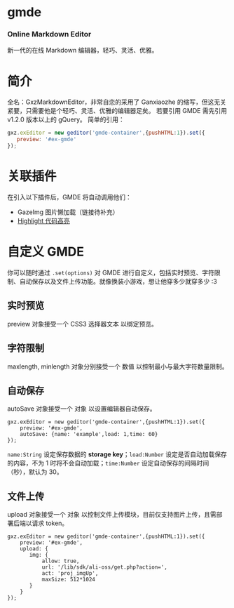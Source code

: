 # gmde
### Online Markdown Editor
新一代的在线 Markdown 编辑器，轻巧、灵活、优雅。

# 简介
全名：GxzMarkdownEditor，非常自恋的采用了 Ganxiaozhe 的缩写，但这无关紧要，只需要他是个轻巧、灵活、优雅的编辑器足矣。
若要引用 GMDE 需先引用 v1.2.0 版本以上的 gQuery。
简单的引用：
```javascript
gxz.exEditor = new geditor('gmde-container',{pushHTML:1}).set({
   preview: '#ex-gmde'
});
```

# 关联插件
在引入以下插件后，GMDE 将自动调用他们：
- GazeImg 图片懒加载（链接待补充）
- [Highlight 代码高亮](https://highlightjs.org/download/)

# 自定义 GMDE
你可以随时通过 `.set(options)` 对 GMDE 进行自定义，包括实时预览、字符限制、自动保存以及文件上传功能。就像换装小游戏，想让他穿多少就穿多少 :3

## 实时预览
preview 对象接受一个 CSS3 选择器文本 以绑定预览。

## 字符限制
maxlength, minlength 对象分别接受一个 数值 以控制最小与最大字符数量限制。

## 自动保存
autoSave 对象接受一个 对象 以设置编辑器自动保存。
```
gxz.exEditor = new geditor('gmde-container',{pushHTML:1}).set({
    preview: '#ex-gmde',
    autoSave: {name: 'example',load: 1,time: 60}
});
```
`name:String` 设定保存数据的 **storage key**；`load:Number` 设定是否自动加载保存的内容，不为 1 时将不会自动加载；`time:Number` 设定自动保存的间隔时间（秒），默认为 30。

## 文件上传
upload 对象接受一个 对象 以控制文件上传模块，目前仅支持图片上传，且需部署后端以请求 token。
```
gxz.exEditor = new geditor('gmde-container',{pushHTML:1}).set({
    preview: '#ex-gmde',
    upload: {
       img: {
           allow: true,
           url: '/lib/sdk/ali-oss/get.php?action=',
           act: 'proj_imgUp',
           maxSize: 512*1024
       }
    }
});
```
